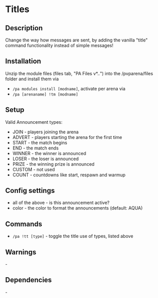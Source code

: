 # Titles
## Description

Change the way how messages are sent, by adding the vanilla "title" command functionality instead of simple messages!
## Installation

Unzip the module files (files tab, "PA Files v*.*.*") into the /pvparena/files folder and install them via
- `/pa modules install [modname]`, activate per arena via
- `/pa [arenaname] !tm [modname]`
## Setup

Valid Announcement types:

- JOIN \- players joining the arena
- ADVERT \- players starting the arena for the first time
- START \- the match begins
- END \- the match ends
- WINNER \- the winner is announced
- LOSER \- the loser is announced
- PRIZE \- the winning prize is announced
- CUSTOM \- not used
- COUNT \- countdowns like start, respawn and warmup

## Config settings

- all of the above \- is this announcement active?
- color \- the color to format the announcements (default: AQUA) 

## Commands

- `/pa !tt [type]` \- toggle the title use of types, listed above

## Warnings

\-

## Dependencies

\-
